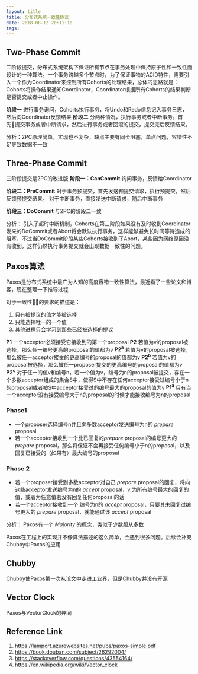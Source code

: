 ```yaml
---
layout: title
title: 分布式系统一致性协议
date: 2018-08-12 20:11:10
tags:
---
```


## Two-Phase Commit

二阶段提交，分布式系统架构下保证所有节点在事务处理中保持原子性和一致性而设计的一种算法。一个事务跨越多个节点时，为了保证事物的ACID特性，需要引入一个作为Coordinator来控制所有Cohorts的处理结果，总体的思路就是：Cohorts将操作结果通知Coordinator，Coordinator根据所有Cohorts的结果判断是否提交或者中止操作。

<!-- more -->  

**阶段一**
进行事务询问，Cohorts执行事务，将Undo和Redo信息记入事务日志，然后向Coordinator反馈结果
**阶段二**
分两种情况，执行事务或者中断事务。首先提交事务或者中断请求，然后进行事务或者回滚的提交，提交完后反馈结果。

分析：2PC原理简单，实现也不复杂，缺点主要有同步阻塞，单点问题，容错性不足导致数据不一致

## Three-Phase Commit

三阶段提交是2PC的改进版
**阶段一：CanCommit**
询问事务，反馈给Coordinator

**阶段二：PreCommit**
对于事务预提交，首先发送预提交请求，执行预提交，然后反馈预提交结果。
对于中断事务，直接发送中断请求，随后中断事务

**阶段三：DoCommit**
与2PC的阶段二一致

分析： 引入了超时中断机制，Cohorts在第三阶段如果没有及时收到Coordinator发来的DoCommit或者Abort将会默认执行事务，这样能够避免长时间等待造成的阻塞，不过当DoCommit阶段某些Cohorts接收到了Abort，某些因为网络原因没有收到，这样仍然执行事务提交就会出现数据一致性的问题。

## Paxos算法

Paxos是分布式系统中最广为人知的高度容错一致性算法，最近看了一些论文和博客，现在整理一下推导过程

对于一致性的要求的描述是：

1. 只有被提议的值才能被选择
2. 只能选择唯一的一个值
3. 其他进程只会学习到那些已经被选择的提议

**P1** 一个acceptor必须接受它接收到的第一个proposal
**P2** 若值为v的proposal被选择，那么任一编号更高的proposal的值都为v
**P2<sup>a</sup>** 若值为v的proposal被选择，那么被任一acceptor接受的更高编号的proposal的值都为v
**P2<sup>b</sup>** 若值为v的proposal被选择，那么被任一proposer提交的更高编号的proposal的值都为v
**P2<sup>c</sup>** 对于任一的值v和编号n，若一个值为v，编号为n的proposal被提交，存在一个多数acceptor组成的集合S中，使得S中不存在任何acceptor接受过编号小于n的proposal或者被S中acceptor接受过的编号最大的proposal的值为v
**P1<sup>a</sup>** 只有当一个acceptor没有接受编号大于n的proposal的时候才能接收编号为n的proposal

### Phase1

- 一个proposer选择编号n并且向多数acceptor发送编号为n的 *prepare* proposal
- 若一个acceptor接收到一个比已回复的*prepare* proposal的编号更大的 *prepare* proposal，那么将保证不会再接受任何编号小于n的proposal，以及回复已接受的（如果有）最大编号的proposal

### Phase 2

- 若一个proposer接受到多数acceptor对自己 *prepare* proposal的回复，将向这些acceptor发送编号为n的 *accept* proposal，v 为所有编号最大的回复的值，或者为任意值若没有回复任何proposal的话
- 若一个acceptor接收到一个 编号为n的 *accept* proposal，只要其未回复过编号更大的 *prepare* proposal，就能通过该 *accept* proposal

分析： Paxos有一个 *Majority* 的概念，类似于少数服从多数

Paxos在工程上的实现并不像算法描述的这么简单，会遇到很多问题。后续会补充Chubby中Paxos的应用

## Chubby

Chubby使Paxos第一次从论文中走进工业界，但是Chubby并没有开源

## Vector Clock

Paxos与VectorClock的异同

## Reference Link

1. https://lamport.azurewebsites.net/pubs/paxos-simple.pdf
2. https://book.douban.com/subject/26292004/
3. https://stackoverflow.com/questions/43554164/
4. https://en.wikipedia.org/wiki/Vector_clock